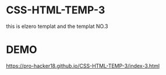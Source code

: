 # CSS-HTML-TEMP-3
this is elzero templat and the templat NO.3
# DEMO
https://pro-hacker18.github.io/CSS-HTML-TEMP-3/index-3.html
